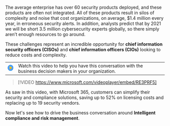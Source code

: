 ﻿
The average enterprise has over 60 security products deployed, and these products are often not integrated. All of these products result in silos of complexity and noise that cost organizations, on average, $1.4 million every year, in erroneous security alerts.  In addition, analysts predict that by 2021 we will be short 3.5 million cybersecurity experts globally, so there simply aren’t enough resources to go around.  

These challenges represent an incredible opportunity for **chief information security officers (CISOs)** and **chief information officers (CIOs)** looking to reduce costs and complexity.

|||
| :-- | :-- |
| ![Icon indicating play video](../media/videoicon.png)| Watch this video to help you have this conversation with the business decision makers in your organization.|

>[!VIDEO https://www.microsoft.com/videoplayer/embed/RE3PRF5]

As saw in this video, with Microsoft 365, customers can simplify their security and compliance solutions, saving up to 52% on licensing costs and replacing up to 19 security vendors.

Now let's see how to drive the business conversation around **Intelligent compliance and risk management**.